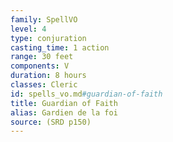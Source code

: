 ```yaml
---
family: SpellVO
level: 4
type: conjuration
casting_time: 1 action
range: 30 feet
components: V
duration: 8 hours
classes: Cleric
id: spells_vo.md#guardian-of-faith
title: Guardian of Faith
alias: Gardien de la foi
source: (SRD p150)
---
```


